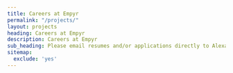 ```yaml
---
title: Careers at Empyr
permalink: "/projects/"
layout: projects
heading: Careers at Empyr
description: Careers at Empyr
sub_heading: Please email resumes and/or applications directly to Alexandra Fanelli at <a href="mailto:alexandra@empyr.com">alexandra@empyr.com</a>
sitemap:
  exclude: 'yes'
---
```

